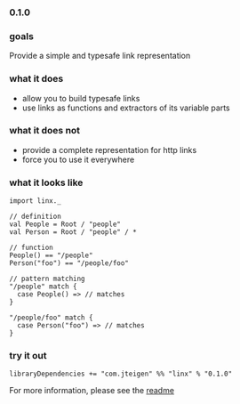 ### 0.1.0

### goals
Provide a simple and typesafe link representation

### what it does
* allow you to build typesafe links
* use links as functions and extractors of its variable parts

### what it does not
* provide a complete representation for http links
* force you to use it everywhere

### what it looks like
	import linx._

	// definition
	val People = Root / "people"
	val Person = Root / "people" / *

	// function
	People() == "/people"
	Person("foo") == "/people/foo"

	// pattern matching
	"/people" match {
	  case People() => // matches
	}

	"/people/foo" match {
	  case Person("foo") => // matches
	}

### try it out
	libraryDependencies += "com.jteigen" %% "linx" % "0.1.0"

For more information, please see the [readme](http://github.com/teigen/linx)




